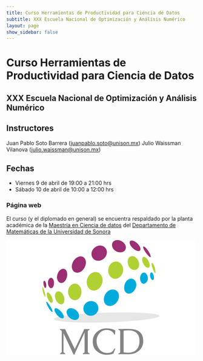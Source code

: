 ```yaml
---
title: Curso Herramientas de Productividad para Ciencia de Datos
subtitle: XXX Escuela Nacional de Optimización y Análisis Numérico
layout: page
show_sidebar: false
---
```


# Curso Herramientas de Productividad para Ciencia de Datos

## XXX Escuela Nacional de Optimización y Análisis Numérico

## Instructores

Juan Pablo Soto Barrera (juanpablo.soto@unison.mx)
Julio Waissman Vilanova (julio.waissman@unison.mx)

## Fechas

- Viernes 9 de abril de 19:00 a 21:00 hrs
- Sábado 10 de abril de 10:00 a 12:00 hrs 


### Página web

El curso (y el diplomado en general) se encuentra respaldado por la planta académica de la [Maestría en Ciencia de datos](https://mcd.unison.mx) del [Departamento de Matemáticas de la Universidad de Sonora](https://www.mat.uson.mx/web/)

[![JetBrains](img/MCDLogo.png)](https://mcd.unison.mx)

